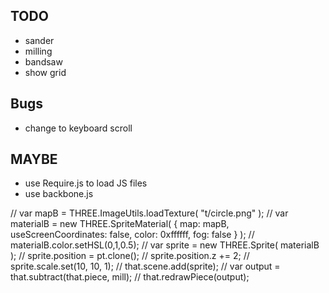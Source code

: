 ## TODO
- sander
- milling
- bandsaw
- show grid

## Bugs
- change to keyboard scroll

## MAYBE
- use Require.js to load JS files
- use backbone.js


// var mapB = THREE.ImageUtils.loadTexture( "t/circle.png" );
// var materialB = new THREE.SpriteMaterial( { map: mapB, useScreenCoordinates: false, color: 0xffffff, fog: false } );
// materialB.color.setHSL(0,1,0.5);
// var sprite = new THREE.Sprite( materialB );
// sprite.position = pt.clone();
// sprite.position.z += 2;
// sprite.scale.set(10, 10, 1);
// that.scene.add(sprite);
// var output = that.subtract(that.piece, mill);
// that.redrawPiece(output);